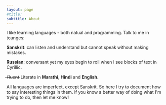 ```yaml
---
layout: page
#title: 
subtitle: About
---
```

I like learning languages - both natual and programming. 
Talk to me in tounges:

  **Sanskrit**: can listen and understand but cannot speak without making mistakes.
  
  **Russian**: conversant yet my eyes begin to roll when I see blocks of text in Cyrillic.
  
   ̶F̶l̶u̶e̶n̶t̶ Literate in **Marathi**, **Hindi** and **English**. 

All languages are imperfect, except Sanskrit.
So here I try to document how to say interesting things in them.
If you know a better way of doing what I'm trying to do, then let me know!
